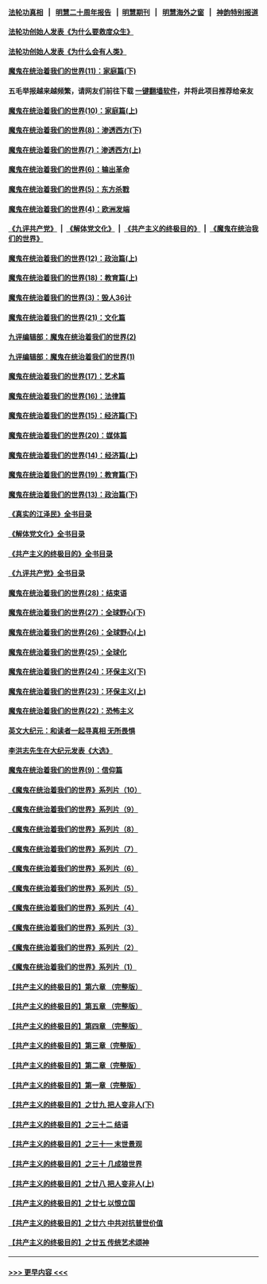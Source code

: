 #### [法轮功真相](https://github.com/gfw-breaker/truth/blob/master/README.md?t=0) &nbsp;&nbsp;|&nbsp;&nbsp; [明慧二十周年报告](https://github.com/gfw-breaker/mh-reports/blob/master/README.md?t=0) &nbsp;&nbsp;|&nbsp;&nbsp;[明慧期刊](https://github.com/gfw-breaker/mh-qikan) &nbsp;&nbsp;|&nbsp;&nbsp; [明慧海外之窗](https://github.com/gfw-breaker/mh-news/blob/master/README.md?t=0) &nbsp;&nbsp;|&nbsp;&nbsp; [神韵特别报道](https://github.com/gfw-breaker/mh-news/blob/master/shenyun.md?t=0)
#### [法轮功创始人发表《为什么要救度众生》](../pages/nsc422/n13975246.md?t=05121843) 
#### [法轮功创始人发表《为什么会有人类》](../pages/nsc422/n13912117.md?t=05121843) 
#### [魔鬼在统治着我们的世界(11)：家庭篇(下)](../pages/nsc422/n10440961.md?t=05121843) 
#### 五毛举报越来越频繁，请网友们前往下载 [一键翻墙软件](https://github.com/gfw-breaker/ssr-accounts)，并将此项目推荐给亲友
#### [魔鬼在统治着我们的世界(10)：家庭篇(上)](../pages/nsc422/n10435448.md?t=05121843) 
#### [魔鬼在统治着我们的世界(8)：渗透西方(下)](../pages/nsc422/n10429603.md?t=05121843) 
#### [魔鬼在统治着我们的世界(7)：渗透西方(上)](../pages/nsc422/n10426013.md?t=05121843) 
#### [魔鬼在统治着我们的世界(6)：输出革命](../pages/nsc422/n10421536.md?t=05121843) 
#### [魔鬼在统治着我们的世界(5)：东方杀戮](../pages/nsc422/n10417707.md?t=05121843) 
#### [魔鬼在统治着我们的世界(4)：欧洲发端](../pages/nsc422/n10414890.md?t=05121843) 
#### [《九评共产党》](https://github.com/begood0513/9ping.md/blob/master/README.md) &nbsp;|&nbsp; [《解体党文化》](../../../../jtdwh.md/blob/master/README.md)  &nbsp;|&nbsp; [《共产主义的终极目的》](../../../../gczydzjmd.md/blob/master/README.md) &nbsp;|&nbsp; [《魔鬼在统治我们的世界》](../../../../mgztzwmdsj.md/blob/master/README.md) 
#### [魔鬼在统治着我们的世界(12)：政治篇(上)](../pages/nsc422/n10444576.md?t=05121843) 
#### [魔鬼在统治着我们的世界(18)：教育篇(上)](../pages/nsc422/n10526970.md?t=05121843) 
#### [魔鬼在统治着我们的世界(3)：毁人36计](../pages/nsc422/n10411583.md?t=05121843) 
#### [魔鬼在统治着我们的世界(21)：文化篇](../pages/nsc422/n10597706.md?t=05121843) 
#### [九评编辑部：魔鬼在统治着我们的世界(2)](../pages/nsc422/n10410036.md?t=05121843) 
#### [九评编辑部：魔鬼在统治着我们的世界(1)](../pages/nsc422/n10406825.md?t=05121843) 
#### [魔鬼在统治着我们的世界(17)：艺术篇](../pages/nsc422/n10499093.md?t=05121843) 
#### [魔鬼在统治着我们的世界(16)：法律篇](../pages/nsc422/n10485969.md?t=05121843) 
#### [魔鬼在统治着我们的世界(15)：经济篇(下)](../pages/nsc422/n10469975.md?t=05121843) 
#### [魔鬼在统治着我们的世界(20)：媒体篇](../pages/nsc422/n10586579.md?t=05121843) 
#### [魔鬼在统治着我们的世界(14)：经济篇(上)](../pages/nsc422/n10457370.md?t=05121843) 
#### [魔鬼在统治着我们的世界(19)：教育篇(下)](../pages/nsc422/n10564808.md?t=05121843) 
#### [魔鬼在统治着我们的世界(13)：政治篇(下)](../pages/nsc422/n10448270.md?t=05121843) 
#### [《真实的江泽民》全书目录](../pages/nsc422/n13721399.md?t=05121843) 
#### [《解体党文化》全书目录](../pages/nsc422/n13721157.md?t=05121843) 
#### [《共产主义的终极目的》全书目录](../pages/nsc422/n13721048.md?t=05121843) 
#### [《九评共产党》全书目录](../pages/nsc422/n13708085.md?t=05121843) 
#### [魔鬼在统治着我们的世界(28)：结束语](../pages/nsc422/n10936246.md?t=05121843) 
#### [魔鬼在统治着我们的世界(27)：全球野心(下)](../pages/nsc422/n10928319.md?t=05121843) 
#### [魔鬼在统治着我们的世界(26)：全球野心(上)](../pages/nsc422/n10900318.md?t=05121843) 
#### [魔鬼在统治着我们的世界(25)：全球化](../pages/nsc422/n10788205.md?t=05121843) 
#### [魔鬼在统治着我们的世界(24)：环保主义(下)](../pages/nsc422/n10695307.md?t=05121843) 
#### [魔鬼在统治着我们的世界(23)：环保主义(上)](../pages/nsc422/n10688613.md?t=05121843) 
#### [魔鬼在统治着我们的世界(22)：恐怖主义](../pages/nsc422/n10614727.md?t=05121843) 
#### [英文大纪元：和读者一起寻真相 无所畏惧](../pages/nsc422/n12542027.md?t=05121843) 
#### [李洪志先生在大纪元发表《大选》](../pages/nsc422/n12534746.md?t=05121843) 
#### [魔鬼在统治着我们的世界(9)：信仰篇](../pages/nsc422/n10432159.md?t=05121843) 
#### [《魔鬼在统治着我们的世界》系列片（10）](../pages/nsc422/n12292670.md?t=05121843) 
#### [《魔鬼在统治着我们的世界》系列片（9）](../pages/nsc422/n12290859.md?t=05121843) 
#### [《魔鬼在统治着我们的世界》系列片（8）](../pages/nsc422/n12287445.md?t=05121843) 
#### [《魔鬼在统治着我们的世界》系列片（7）](../pages/nsc422/n12283425.md?t=05121843) 
#### [《魔鬼在统治着我们的世界》系列片（6）](../pages/nsc422/n12282314.md?t=05121843) 
#### [《魔鬼在统治着我们的世界》系列片（5）](../pages/nsc422/n12281419.md?t=05121843) 
#### [《魔鬼在统治着我们的世界》系列片（4）](../pages/nsc422/n12274024.md?t=05121843) 
#### [《魔鬼在统治着我们的世界》系列片（3）](../pages/nsc422/n12271322.md?t=05121843) 
#### [《魔鬼在统治着我们的世界》系列片（2）](../pages/nsc422/n12269049.md?t=05121843) 
#### [《魔鬼在统治着我们的世界》系列片（1）](../pages/nsc422/n12267575.md?t=05121843) 
#### [【共产主义的终极目的】第六章 （完整版）](../pages/nsc422/n11428913.md?t=05121843) 
#### [【共产主义的终极目的】第五章 （完整版）](../pages/nsc422/n11428912.md?t=05121843) 
#### [【共产主义的终极目的】第四章 （完整版）](../pages/nsc422/n11428907.md?t=05121843) 
#### [【共产主义的终极目的】第三章（完整版）](../pages/nsc422/n11428848.md?t=05121843) 
#### [【共产主义的终极目的】第二章（完整版）](../pages/nsc422/n11428831.md?t=05121843) 
#### [【共产主义的终极目的】第一章（完整版）](../pages/nsc422/n11417651.md?t=05121843) 
#### [【共产主义的终极目的】之廿九 把人变非人(下)](../pages/nsc422/n11344140.md?t=05121843) 
#### [【共产主义的终极目的】之三十二 结语](../pages/nsc422/n11360535.md?t=05121843) 
#### [【共产主义的终极目的】之三十一 末世景观](../pages/nsc422/n11351129.md?t=05121843) 
#### [【共产主义的终极目的】之三十 几成狼世界](../pages/nsc422/n11348280.md?t=05121843) 
#### [【共产主义的终极目的】之廿八 把人变非人(上)](../pages/nsc422/n11340492.md?t=05121843) 
#### [【共产主义的终极目的】之廿七 以恨立国](../pages/nsc422/n11336944.md?t=05121843) 
#### [【共产主义的终极目的】之廿六 中共对抗普世价值](../pages/nsc422/n11324785.md?t=05121843) 
#### [【共产主义的终极目的】之廿五 传统艺术颂神](../pages/nsc422/n11296396.md?t=05121843) 

----
#### [ >>> 更早内容 <<< ](../indexes/nsc422-earlier.md)
